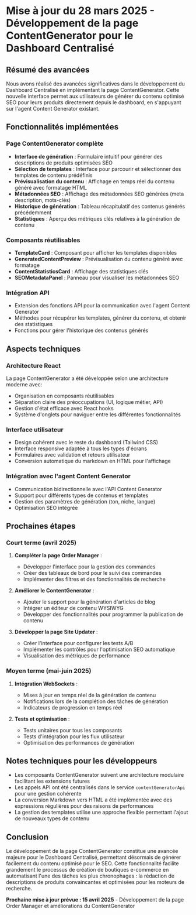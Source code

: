 # Mise à jour du 28 mars 2025 - Développement de la page ContentGenerator pour le Dashboard Centralisé

## Résumé des avancées

Nous avons réalisé des avancées significatives dans le développement du Dashboard Centralisé en implémentant la page ContentGenerator. Cette nouvelle interface permet aux utilisateurs de générer du contenu optimisé SEO pour leurs produits directement depuis le dashboard, en s'appuyant sur l'agent Content Generator existant.

## Fonctionnalités implémentées

### Page ContentGenerator complète

- **Interface de génération** : Formulaire intuitif pour générer des descriptions de produits optimisées SEO
- **Sélection de templates** : Interface pour parcourir et sélectionner des templates de contenu prédéfinis
- **Prévisualisation du contenu** : Affichage en temps réel du contenu généré avec formatage HTML
- **Métadonnées SEO** : Affichage des métadonnées SEO générées (meta description, mots-clés)
- **Historique de génération** : Tableau récapitulatif des contenus générés précédemment
- **Statistiques** : Aperçu des métriques clés relatives à la génération de contenu

### Composants réutilisables

- **TemplateCard** : Composant pour afficher les templates disponibles
- **GeneratedContentPreview** : Prévisualisation du contenu généré avec formatage
- **ContentStatisticsCard** : Affichage des statistiques clés
- **SEOMetadataPanel** : Panneau pour visualiser les métadonnées SEO

### Intégration API

- Extension des fonctions API pour la communication avec l'agent Content Generator
- Méthodes pour récupérer les templates, générer du contenu, et obtenir des statistiques
- Fonctions pour gérer l'historique des contenus générés

## Aspects techniques

### Architecture React

La page ContentGenerator a été développée selon une architecture moderne avec:
- Organisation en composants réutilisables
- Séparation claire des préoccupations (UI, logique métier, API)
- Gestion d'état efficace avec React hooks
- Système d'onglets pour naviguer entre les différentes fonctionnalités

### Interface utilisateur

- Design cohérent avec le reste du dashboard (Tailwind CSS)
- Interface responsive adaptée à tous les types d'écrans
- Formulaires avec validation et retours utilisateur
- Conversion automatique du markdown en HTML pour l'affichage

### Intégration avec l'agent Content Generator

- Communication bidirectionnelle avec l'API Content Generator
- Support pour différents types de contenus et templates
- Gestion des paramètres de génération (ton, niche, langue)
- Optimisation SEO intégrée

## Prochaines étapes

### Court terme (avril 2025)

1. **Compléter la page Order Manager** :
   - Développer l'interface pour la gestion des commandes
   - Créer des tableaux de bord pour le suivi des commandes
   - Implémenter des filtres et des fonctionnalités de recherche

2. **Améliorer le ContentGenerator** :
   - Ajouter le support pour la génération d'articles de blog
   - Intégrer un éditeur de contenu WYSIWYG
   - Développer des fonctionnalités pour programmer la publication de contenu

3. **Développer la page Site Updater** :
   - Créer l'interface pour configurer les tests A/B
   - Implémenter les contrôles pour l'optimisation SEO automatique
   - Visualisation des métriques de performance

### Moyen terme (mai-juin 2025)

1. **Intégration WebSockets** :
   - Mises à jour en temps réel de la génération de contenu
   - Notifications lors de la complétion des tâches de génération
   - Indicateurs de progression en temps réel

2. **Tests et optimisation** :
   - Tests unitaires pour tous les composants
   - Tests d'intégration pour les flux utilisateur
   - Optimisation des performances de génération

## Notes techniques pour les développeurs

- Les composants ContentGenerator suivent une architecture modulaire facilitant les extensions futures
- Les appels API ont été centralisés dans le service `contentGeneratorApi` pour une gestion cohérente
- La conversion Markdown vers HTML a été implémentée avec des expressions régulières pour des raisons de performances
- La gestion des templates utilise une approche flexible permettant l'ajout de nouveaux types de contenu

## Conclusion

Le développement de la page ContentGenerator constitue une avancée majeure pour le Dashboard Centralisé, permettant désormais de générer facilement du contenu optimisé pour le SEO. Cette fonctionnalité facilite grandement le processus de création de boutiques e-commerce en automatisant l'une des tâches les plus chronophages : la rédaction de descriptions de produits convaincantes et optimisées pour les moteurs de recherche.

**Prochaine mise à jour prévue : 15 avril 2025** - Développement de la page Order Manager et améliorations du ContentGenerator
